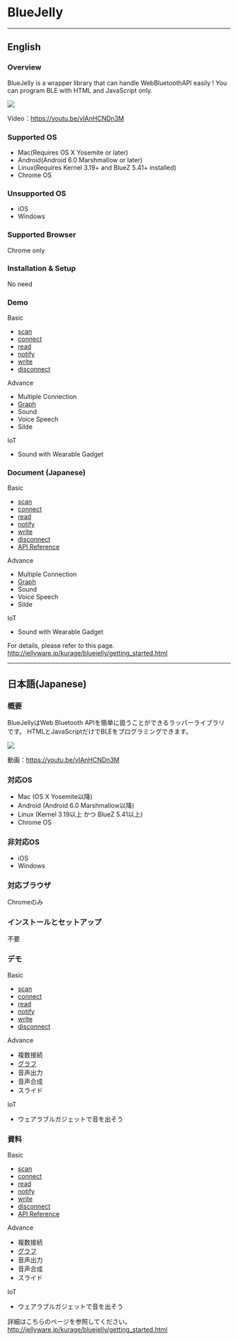 # BlueJelly

---
## English

### Overview
BlueJelly is a wrapper library that can handle WebBluetoothAPI easily !
You can program BLE with HTML and JavaScript only.

![](http://jellyware.jp/kurage/img/cover/bluejelly/getting_started.png)

Video：https://youtu.be/vIAnHCNDn3M

### Supported OS
- Mac(Requires OS X Yosemite or later)
- Android(Android 6.0 Marshmallow or later)
- Linux(Requires Kernel 3.19+ and BlueZ 5.41+ installed)
- Chrome OS

### Unsupported OS
- iOS
- Windows

### Supported Browser
Chrome only

### Installation & Setup
No need

### Demo
Basic
- [scan](https://secure1689.sakura.ne.jp/kurage.jellyware.jp/bluejelly/scan.html)
- [connect](https://secure1689.sakura.ne.jp/kurage.jellyware.jp/bluejelly/connect.html)
- [read](https://secure1689.sakura.ne.jp/kurage.jellyware.jp/bluejelly/read.html)
- [notify](https://secure1689.sakura.ne.jp/kurage.jellyware.jp/bluejelly/notify.html)
- [write](https://secure1689.sakura.ne.jp/kurage.jellyware.jp/bluejelly/write.html)
- [disconnect](https://secure1689.sakura.ne.jp/kurage.jellyware.jp/bluejelly/disconnect.html)

Advance
- Multiple Connection
- [Graph](https://secure1689.sakura.ne.jp/kurage.jellyware.jp/bluejelly/advance_graph.html)
- Sound
- Voice Speech
- Silde

IoT
- Sound with Wearable Gadget

### Document (Japanese)
Basic
- [scan](http://jellyware.jp/kurage/bluejelly/scan.html)
- [connect](http://jellyware.jp/kurage/bluejelly/connect.html)
- [read](http://jellyware.jp/kurage/bluejelly/read.html)
- [notify](http://jellyware.jp/kurage/bluejelly/notify.html)
- [write](http://jellyware.jp/kurage/bluejelly/write.html)
- [disconnect](http://jellyware.jp/kurage/bluejelly/disconnect.html)
- [API Reference](http://jellyware.jp/kurage/bluejelly/api_reference.html)

Advance
- Multiple Connection
- [Graph](http://jellyware.jp/kurage/bluejelly/advance_graph.html)
- Sound
- Voice Speech
- Silde

IoT
- Sound with Wearable Gadget

For details, please refer to this page.
http://jellyware.jp/kurage/bluejelly/getting_started.html


---
## 日本語(Japanese)

### 概要
BlueJellyはWeb Bluetooth APIを簡単に扱うことができるラッパーライブラリです。
HTMLとJavaScriptだけでBLEをプログラミングできます。

![](http://jellyware.jp/kurage/img/cover/bluejelly/getting_started.png)

動画：https://youtu.be/vIAnHCNDn3M

### 対応OS
- Mac (OS X Yosemite以降)
- Android (Android 6.0 Marshmallow以降)
- Linux (Kernel 3.19以上 かつ BlueZ 5.41以上)
- Chrome OS

### 非対応OS
- iOS
- Windows

### 対応ブラウザ
Chromeのみ

### インストールとセットアップ
不要

### デモ
Basic
- [scan](https://secure1689.sakura.ne.jp/kurage.jellyware.jp/bluejelly/scan.html)
- [connect](https://secure1689.sakura.ne.jp/kurage.jellyware.jp/bluejelly/connect.html)
- [read](https://secure1689.sakura.ne.jp/kurage.jellyware.jp/bluejelly/read.html)
- [notify](https://secure1689.sakura.ne.jp/kurage.jellyware.jp/bluejelly/notify.html)
- [write](https://secure1689.sakura.ne.jp/kurage.jellyware.jp/bluejelly/write.html)
- [disconnect](https://secure1689.sakura.ne.jp/kurage.jellyware.jp/bluejelly/disconnect.html)

Advance
- 複数接続
- [グラフ](https://secure1689.sakura.ne.jp/kurage.jellyware.jp/bluejelly/advance_graph.html)
- 音声出力
- 音声合成
- スライド

IoT
- ウェアラブルガジェットで音を出そう

### 資料
Basic
- [scan](http://jellyware.jp/kurage/bluejelly/scan.html)
- [connect](http://jellyware.jp/kurage/bluejelly/connect.html)
- [read](http://jellyware.jp/kurage/bluejelly/read.html)
- [notify](http://jellyware.jp/kurage/bluejelly/notify.html)
- [write](http://jellyware.jp/kurage/bluejelly/write.html)
- [disconnect](http://jellyware.jp/kurage/bluejelly/disconnect.html)
- [API Reference](http://jellyware.jp/kurage/bluejelly/api_reference.html)

Advance
- 複数接続
- [グラフ](http://jellyware.jp/kurage/bluejelly/advance_graph.html)
- 音声出力
- 音声合成
- スライド

IoT
- ウェアラブルガジェットで音を出そう

詳細はこちらのページを参照してください。
http://jellyware.jp/kurage/bluejelly/getting_started.html
